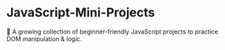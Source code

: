 # JavaScript-Mini-Projects
🚀 A growing collection of beginner-friendly JavaScript projects to practice DOM manipulation &amp; logic.
